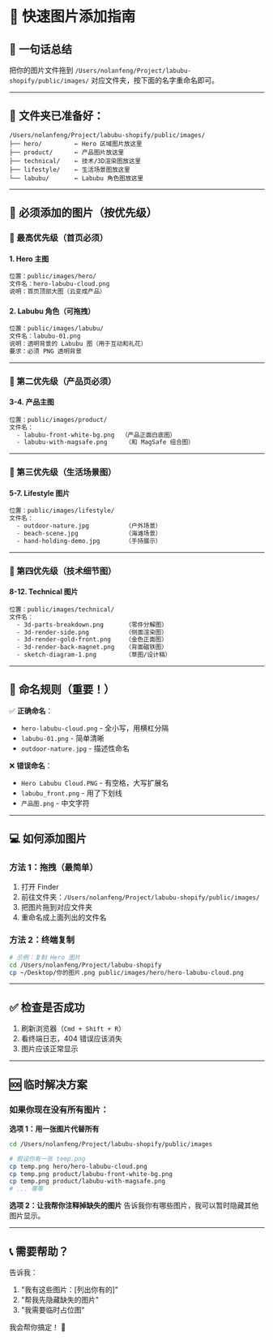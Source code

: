# 🚀 快速图片添加指南

## 📍 一句话总结

把你的图片文件拖到 `/Users/nolanfeng/Project/labubu-shopify/public/images/` 对应文件夹，按下面的名字重命名即可。

---

## 📁 文件夹已准备好：

```
/Users/nolanfeng/Project/labubu-shopify/public/images/
├── hero/         ← Hero 区域图片放这里
├── product/      ← 产品图片放这里
├── technical/    ← 技术/3D渲染图放这里
├── lifestyle/    ← 生活场景图放这里
└── labubu/       ← Labubu 角色图放这里
```

---

## 🎯 必须添加的图片（按优先级）

### 🥇 最高优先级（首页必须）

#### 1. Hero 主图

```bash
位置：public/images/hero/
文件名：hero-labubu-cloud.png
说明：首页顶部大图（云变成产品）
```

#### 2. Labubu 角色（可拖拽）

```bash
位置：public/images/labubu/
文件名：labubu-01.png
说明：透明背景的 Labubu 图（用于互动和礼花）
要求：必须 PNG 透明背景
```

---

### 🥈 第二优先级（产品页必须）

#### 3-4. 产品主图

```bash
位置：public/images/product/
文件名：
  - labubu-front-white-bg.png  （产品正面白底图）
  - labubu-with-magsafe.png     （和 MagSafe 组合图）
```

---

### 🥉 第三优先级（生活场景图）

#### 5-7. Lifestyle 图片

```bash
位置：public/images/lifestyle/
文件名：
  - outdoor-nature.jpg          （户外场景）
  - beach-scene.jpg             （海滩场景）
  - hand-holding-demo.jpg       （手持展示）
```

---

### 📐 第四优先级（技术细节图）

#### 8-12. Technical 图片

```bash
位置：public/images/technical/
文件名：
  - 3d-parts-breakdown.png      （零件分解图）
  - 3d-render-side.png          （侧面渲染图）
  - 3d-render-gold-front.png    （金色正面图）
  - 3d-render-back-magnet.png   （背面磁铁图）
  - sketch-diagram-1.png        （草图/设计稿）
```

---

## 🎨 命名规则（重要！）

✅ **正确命名**：

- `hero-labubu-cloud.png` - 全小写，用横杠分隔
- `labubu-01.png` - 简单清晰
- `outdoor-nature.jpg` - 描述性命名

❌ **错误命名**：

- `Hero Labubu Cloud.PNG` - 有空格，大写扩展名
- `labubu_front.png` - 用了下划线
- `产品图.png` - 中文字符

---

## 💻 如何添加图片

### 方法 1：拖拽（最简单）

1. 打开 Finder
2. 前往文件夹：`/Users/nolanfeng/Project/labubu-shopify/public/images/`
3. 把图片拖到对应文件夹
4. 重命名成上面列出的文件名

### 方法 2：终端复制

```bash
# 示例：复制 Hero 图片
cd /Users/nolanfeng/Project/labubu-shopify
cp ~/Desktop/你的图片.png public/images/hero/hero-labubu-cloud.png
```

---

## ✅ 检查是否成功

1. 刷新浏览器（`Cmd + Shift + R`）
2. 看终端日志，404 错误应该消失
3. 图片应该正常显示

---

## 🆘 临时解决方案

### 如果你现在没有所有图片：

**选项 1：用一张图片代替所有**

```bash
cd /Users/nolanfeng/Project/labubu-shopify/public/images

# 假设你有一张 temp.png
cp temp.png hero/hero-labubu-cloud.png
cp temp.png product/labubu-front-white-bg.png
cp temp.png product/labubu-with-magsafe.png
# ... 等等
```

**选项 2：让我帮你注释掉缺失的图片**
告诉我你有哪些图片，我可以暂时隐藏其他图片显示。

---

## 📞 需要帮助？

告诉我：

1. "我有这些图片：[列出你有的]"
2. "帮我先隐藏缺失的图片"
3. "我需要临时占位图"

我会帮你搞定！ 🚀


